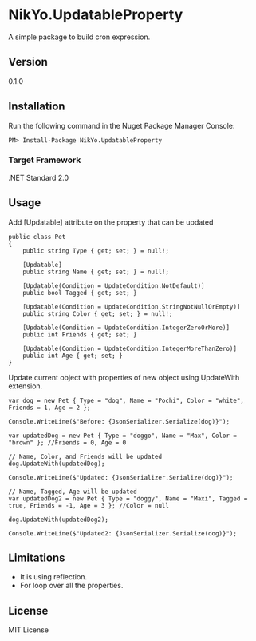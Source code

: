 # NikYo.UpdatableProperty

A simple package to build cron expression.

## Version

0.1.0

## Installation

Run the following command in the Nuget Package Manager Console:

```
PM> Install-Package NikYo.UpdatableProperty
```

### Target Framework

.NET Standard 2.0

## Usage

Add [Updatable] attribute on the property that can be updated
```
public class Pet
{
    public string Type { get; set; } = null!;
	
    [Updatable]
    public string Name { get; set; } = null!;
    
	[Updatable(Condition = UpdateCondition.NotDefault)]
    public bool Tagged { get; set; }
    
	[Updatable(Condition = UpdateCondition.StringNotNullOrEmpty)]
    public string Color { get; set; } = null!;
    
	[Updatable(Condition = UpdateCondition.IntegerZeroOrMore)]
    public int Friends { get; set; }
    
	[Updatable(Condition = UpdateCondition.IntegerMoreThanZero)]
    public int Age { get; set; }
}
```
Update current object with properties of new object using UpdateWith extension.

```
var dog = new Pet { Type = "dog", Name = "Pochi", Color = "white", Friends = 1, Age = 2 };

Console.WriteLine($"Before: {JsonSerializer.Serialize(dog)}");

var updatedDog = new Pet { Type = "doggo", Name = "Max", Color = "brown" }; //Friends = 0, Age = 0

// Name, Color, and Friends will be updated
dog.UpdateWith(updatedDog);

Console.WriteLine($"Updated: {JsonSerializer.Serialize(dog)}");

// Name, Tagged, Age will be updated
var updatedDog2 = new Pet { Type = "doggy", Name = "Maxi", Tagged = true, Friends = -1, Age = 3 }; //Color = null

dog.UpdateWith(updatedDog2);

Console.WriteLine($"Updated2: {JsonSerializer.Serialize(dog)}");
```

## Limitations

- It is using reflection.
- For loop over all the properties.

## License

MIT License
